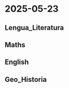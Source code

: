 # 2025-05-23 <!-- markmap: foldAll -->

## Lengua_Literatura

## Maths

## English

## Geo_Historia

